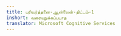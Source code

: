 ```yaml
---
title: பரிவர்த்தனை-ஆன்லைன்-திட்டம்-1
inshort: வரையறுக்கப்படாத
translator: Microsoft Cognitive Services
---
```




